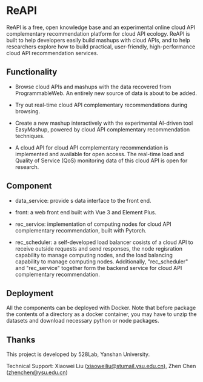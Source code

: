 # ReAPI

ReAPI is a free, open knowledge base and an experimental online cloud API complementary recommendation platform for cloud API ecology. ReAPI is built to help developers easily build mashups with cloud APIs, and to help researchers explore how to build practical, user-friendly, high-performance cloud API recommendation services.

## Functionality

- Browse cloud APIs and mashups with the data recovered from ProgrammableWeb. ​An entirely new source of data is about to be added.

- Try out real-time cloud API complementary recommendations during browsing.

- Create a new mashup interactively with the experimental AI-driven tool EasyMashup, powered by cloud API complementary recommendation techniques.

- A cloud API for cloud API complementary recommendation is implemented and available for open access. The real-time load and Quality of Service (QoS) monitoring data of this cloud API is open for research.

## Component

- data_service: provide s data interface to the front end. 

- front: a web front end built with Vue 3 and Element Plus.

- rec_service: implementation of computing nodes for cloud API complementary recommendation, built with Pytorch. 

- rec_scheduler: a self-developed load balancer cosists of a cloud API to receive outside requests and send responses, the node regisration capability to manage computing nodes, and the load balancing capability to manage computing nodes. Additionally, "rec_scheduler" and "rec_service" together form the backend service for cloud API complementary recommendation.

## Deployment

All the components can be deployed with Docker. Note that before package the contents of a directory as a docker container, you may have to unzip the datasets and download necessary python or node packages.

## Thanks

This project is developed by 528Lab, Yanshan University. 

Technical Support: Xiaowei Liu (xiaoweiliu@stumail.ysu.edu.cn), Zhen Chen (zhenchen@ysu.edu.cn)